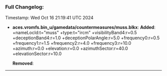 ### Full Changelog:

Timestamp: Wed Oct 16 21:19:41 UTC 2024
- **aces.vromfs.bin_u/gamedata/countermeasures/muss.blkx**:
  **Added**:
    +nameLocId:t="muss"
    +type:t="ircm"
    +visibilityBand4:r=0.5
    +deceptionBand4:r=1.0
    +deceptionPolarAngle:r=5.0
    +frequency0:r=0.5
    +frequency1:r=1.5
    +frequency2:r=4.0
    +frequency3:r=10.0
    +azimuth:r=0.0
    +elevation:r=0.0
    +azimuthSector:r=40.0
    +elevationSector:r=10.0

  **Removed**:


---
